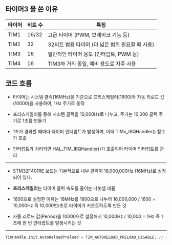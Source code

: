 ## 타이머3 을 쓴 이유

타이머 | 비트 수 | 특징
--|--|--
TIM1 | 16/32 | 고급 타이머 (PWM, 브레이크 기능 등)
TIM2 | 32 | 32비트 범용 타이머 (더 넓은 범위 필요할 때 사용)
TIM3 | 16 | 일반적인 타이머 용도 (인터럽트, PWM 등)
TIM4 | 16 | TIM3와 거의 동일, 예비 용도로 자주 사용

## 코드 흐름

- 타이머는 시스템 클럭(16MHz)을 기준으로 프리스케일러(1600)와 자동 리로드 값(10000)을 사용하여, 1Hz 주기로 동작

- 프리스케일러를 통해 시스템 클럭을 10,000Hz로 나누고, 주기는 10,000 클럭 주기로 1초를 만들기

- 1초가 경과할 때마다 타이머 인터럽트가 발생하며, 이때 TIMx_IRQHandler() 함수가 호출

- 인터럽트가 처리되면 HAL_TIM_IRQHandler()가 호출되어 타이머 인터럽트를 관리
***
- STM32F401RE 보드는 기본적으로 내부 클럭이 16,000,000Hz (16MHz)로 설정되어 있다. 

- **프리스케일러**는 타이머 클럭 속도를 줄이는 나눗셈 비율

- 1600으로 설정한 이유는 16MHz를 1600으로 나누어 16,000,000 / 1600 = 10,000Hz 즉 10,000번/초로 타이머가 카운트하도록 만든 것

- 자동 리로드 값(Period)을 10000으로 설정해서 10,000Hz / 10,000 = 1Hz 즉 1초에 한 번 인터럽트를 발생시키는 것

***
```c
TimHandle.Init.AutoReloadPreload = TIM_AUTORELOAD_PRELOAD_DISABLE; // 리로드 값(ARR)을 즉시 적용 ENABLE하면 한 바퀴 돌고 적용 
```


